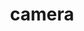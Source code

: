 ---
title: camera
unicode_regular: \ea89
unicode_bold: \ea88
unicode_solid: \ea8a
unicode_brand: 
---